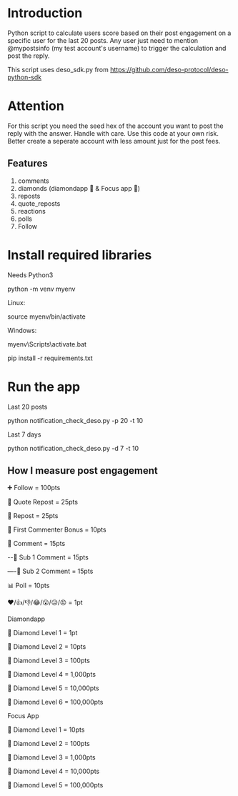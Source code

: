# Introduction
Python script to calculate users score based on their post engagement on a specific user for the last 20 posts. Any user just need to mention @mypostsinfo (my test account's username) to trigger the calculation and post the reply.

This script uses deso_sdk.py from https://github.com/deso-protocol/deso-python-sdk

# Attention
For this script you need the seed hex of the account you want to post the reply with the answer. Handle with care. Use this code at your own risk. Better create a seperate account with less amount just for the post fees.

## Features
1. comments
2. diamonds (diamondapp 💎 & Focus app 💎)
3. reposts
4. quote_reposts
5. reactions
6. polls
7. Follow

# Install required libraries
Needs Python3

python -m venv myenv

Linux:

source myenv/bin/activate

Windows:

myenv\Scripts\activate.bat

pip install -r requirements.txt


# Run the app
Last 20 posts

python notification_check_deso.py -p 20 -t 10

Last 7 days

python notification_check_deso.py -d 7 -t 10

## How I measure post engagement
➕ Follow = 100pts

📢 Quote Repost = 25pts

🔄 Repost = 25pts

💬 First Commenter Bonus = 10pts

💬 Comment = 15pts

--💬 Sub 1 Comment = 15pts

—-💬 Sub 2 Comment = 15pts

📊 Poll = 10pts

❤️/👍/👎/😂/😮/😥/😠 = 1pt


Diamondapp

💎 Diamond Level 1 = 1pt

💎 Diamond Level 2 = 10pts

💎 Diamond Level 3 = 100pts

💎 Diamond Level 4 = 1,000pts

💎 Diamond Level 5 = 10,000pts

💎 Diamond Level 6 = 100,000pts


Focus App

💎 Diamond Level 1 = 10pts

💎 Diamond Level 2 = 100pts

💎 Diamond Level 3 = 1,000pts

💎 Diamond Level 4 = 10,000pts

💎 Diamond Level 5 = 100,000pts
